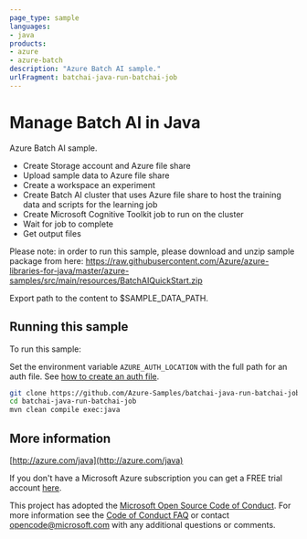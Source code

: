 ```yaml
---
page_type: sample
languages:
- java
products:
- azure
- azure-batch
description: "Azure Batch AI sample."
urlFragment: batchai-java-run-batchai-job
---
```


# Manage Batch AI in Java

Azure Batch AI sample.
  
- Create Storage account and Azure file share
- Upload sample data to Azure file share
- Create a workspace an experiment
- Create Batch AI cluster that uses Azure file share to host the training data and scripts for the learning job
- Create Microsoft Cognitive Toolkit job to run on the cluster
- Wait for job to complete
- Get output files
 
Please note: in order to run this sample, please download and unzip sample package from here: https://raw.githubusercontent.com/Azure/azure-libraries-for-java/master/azure-samples/src/main/resources/BatchAIQuickStart.zip

Export path to the content to $SAMPLE_DATA_PATH.
 
## Running this sample

To run this sample:

Set the environment variable `AZURE_AUTH_LOCATION` with the full path for an auth file. See [how to create an auth file](https://github.com/Azure/azure-libraries-for-java/blob/master/AUTH.md).

```bash
git clone https://github.com/Azure-Samples/batchai-java-run-batchai-job.git
cd batchai-java-run-batchai-job
mvn clean compile exec:java
```

## More information

[http://azure.com/java](http://azure.com/java)

If you don't have a Microsoft Azure subscription you can get a FREE trial account [here](http://go.microsoft.com/fwlink/?LinkId=330212).

This project has adopted the [Microsoft Open Source Code of Conduct](https://opensource.microsoft.com/codeofconduct/). For more information see the [Code of Conduct FAQ](https://opensource.microsoft.com/codeofconduct/faq/) or contact [opencode@microsoft.com](mailto:opencode@microsoft.com) with any additional questions or comments.
